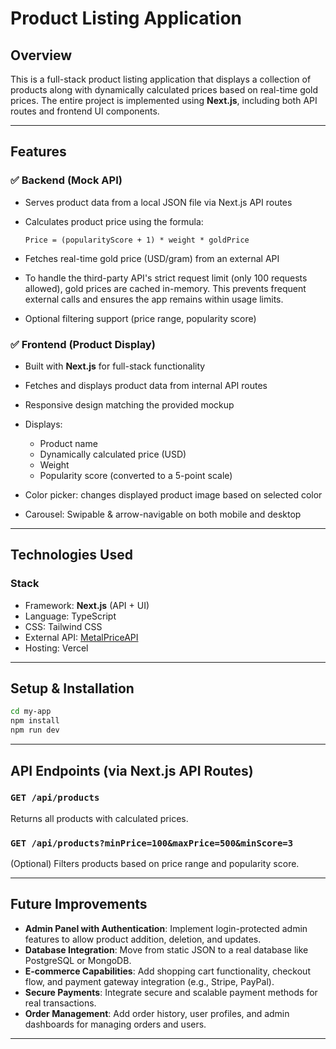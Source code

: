 # Product Listing Application

## Overview

This is a full-stack product listing application that displays a collection of products along with dynamically calculated prices based on real-time gold prices. The entire project is implemented using **Next.js**, including both API routes and frontend UI components.

---

## Features

### ✅ Backend (Mock API)

- Serves product data from a local JSON file via Next.js API routes

- Calculates product price using the formula:

  ```
  Price = (popularityScore + 1) * weight * goldPrice
  ```

- Fetches real-time gold price (USD/gram) from an external API

- To handle the third-party API's strict request limit (only 100 requests allowed), gold prices are cached in-memory. This prevents frequent external calls and ensures the app remains within usage limits.

- Optional filtering support (price range, popularity score)

### ✅ Frontend (Product Display)

- Built with **Next.js** for full-stack functionality
- Fetches and displays product data from internal API routes
- Responsive design matching the provided mockup
- Displays:

  - Product name
  - Dynamically calculated price (USD)
  - Weight
  - Popularity score (converted to a 5-point scale)

- Color picker: changes displayed product image based on selected color
- Carousel: Swipable & arrow-navigable on both mobile and desktop

---

## Technologies Used

### Stack

- Framework: **Next.js** (API + UI)
- Language: TypeScript
- CSS: Tailwind CSS
- External API: [MetalPriceAPI](https://metalpriceapi.com/)
- Hosting: Vercel

---

## Setup & Installation

```bash
cd my-app
npm install
npm run dev
```

---

## API Endpoints (via Next.js API Routes)

### `GET /api/products`

Returns all products with calculated prices.

### `GET /api/products?minPrice=100&maxPrice=500&minScore=3`

(Optional) Filters products based on price range and popularity score.

---

## Future Improvements

- **Admin Panel with Authentication**: Implement login-protected admin features to allow product addition, deletion, and updates.
- **Database Integration**: Move from static JSON to a real database like PostgreSQL or MongoDB.
- **E-commerce Capabilities**: Add shopping cart functionality, checkout flow, and payment gateway integration (e.g., Stripe, PayPal).
- **Secure Payments**: Integrate secure and scalable payment methods for real transactions.
- **Order Management**: Add order history, user profiles, and admin dashboards for managing orders and users.

---
